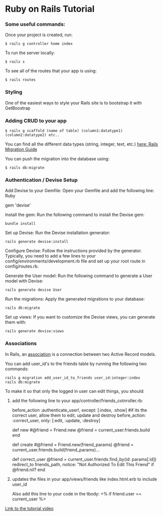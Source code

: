 # Ruby on Rails Tutorial

<h3>Some useful commands:</h3>

Once your project is created, run:

```git
$ rails g controller home index
```

To run the server locally:

```git
$ rails s
```

To see all of the routes that your app is using:

```git
$ rails routes
```

<h3>Styling</h3>

One of the easiest ways to style your Rails site is to bootstrap it with GetBoostrap

<h3>Adding CRUD to your app</h3>

```git
$ rails g scaffold (name of table) (column1:datatype1) (column2:datatype2) etc..
```

You can find all the different data types (string, integer, text, etc.) [here: Rails Migration Guide](https://guides.rubyonrails.org/v3.2/migrations.html)

You can push the migration into the database using:
```git
$ rails db:migrate
```

<h3>Authentication / Devise Setup</h3>

Add Devise to your Gemfile: Open your Gemfile and add the following line:
Ruby

gem 'devise'

Install the gem: Run the following command to install the Devise gem:
```git
bundle install
```

Set up Devise: Run the Devise installation generator:
```git
rails generate devise:install
```

Configure Devise: Follow the instructions provided by the generator. Typically, you need to add a few lines to your config/environments/development.rb file and set up your root route in config/routes.rb.

Generate the User model: Run the following command to generate a User model with Devise:
```git
rails generate devise User
```

Run the migrations: Apply the generated migrations to your database:
```git
rails db:migrate
```

Set up views: If you want to customize the Devise views, you can generate them with:
```git
rails generate devise:views
```

<h3>Associations</h3>

In Rails, an [association](https://guides.rubyonrails.org/v4.0/association_basics.html#:~:text=In%20Rails%2C%20an%20association%20is%20a%20connection%20between,you%20can%20declaratively%20add%20features%20to%20your%20models.) is a connection between two Active Record models.

You can add user_id's to the friends table by running the following two commands:
```git
rails g migration add_user_id_to_friends user_id:integer:index
rails db:migrate
```

To make it so that only the logged in user can edit things, you should:

1) add the following line to your app/controller/friends_cotnroller.rb:
   
   before_action :authenticate_user!, except: [:index, :show]
   #if its the correct user, allow them to edit, update and destroy
   before_action: :correct_user, only: [:edit, :update, :destroy]

   def new
    #@friend = Friend.new
    @friend = current_user.friends.build
   end

   def create
    #@friend = Friend.new(friend_params)
    @friend = current_user.friends.build(friend_params)...
   
   def correct_user 
    @friend = current_user.friends.find_by(id: params[:id])
    redirect_to friends_path, notice: "Not Authorized To Edit This Friend" if @friend.nil?
   end

2) updates the files in your app/views/friends like index.html.erb to include user_id

   Also add this line to your code in the tbody: <% if friend.user == current_user %>





[Link to the tutorial video](https://www.youtube.com/watch?v=fmyvWz5TUWg)


  


